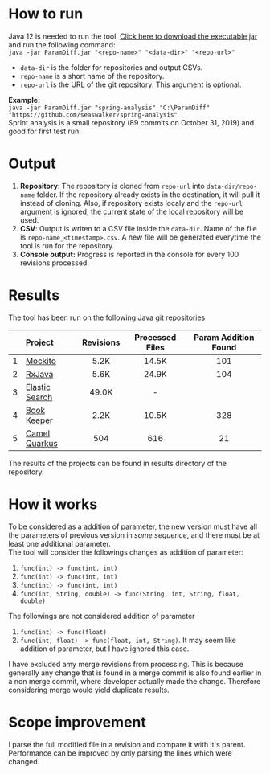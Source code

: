 # How to run
Java 12 is needed to run the tool. [Click here to download the executable jar](https://github.com/Mohayemin/param-diff/releases/download/v1.0/ParamDiff.jar) and run the following command:  
`java -jar ParamDiff.jar "<repo-name>" "<data-dir>" "<repo-url>"`  
* `data-dir` is the folder for repositories and output CSVs. 
* `repo-name` is a short name of the repository.
* `repo-url` is the URL of the git repository. This argument is optional.


**Example:**  
`java -jar ParamDiff.jar "spring-analysis" "C:\ParamDiff" "https://github.com/seaswalker/spring-analysis"`  
Sprint analysis is a small repository (89 commits on October 31, 2019) and good for first test run.

# Output
1. **Repository**: The repository is cloned from `repo-url` into `data-dir/repo-name` folder. If the repository already exists in the destination, it will pull it instead of cloning. Also, if repository exists localy and the `repo-url` argument is ignored, the current state of the local repository will be used.
2. **CSV**: Output is writen to a CSV file inside the `data-dir`. Name of the file is `repo-name_<timestamp>.csv`. A new file will be generated everytime the tool is run for the repository.
3. **Console output:** Progress is reported in the console for every 100 revisions processed. 


# Results
The tool has been run on the following Java git repositories

|   | Project  | Revisions  | Processed Files | Param Addition Found |
| --:| :-------| :------:| :-:| :-: |
| 1 | [Mockito](https://github.com/mockito/mockito)             |  5.2K | 14.5K | 101 |
| 2 | [RxJava](https://github.com/ReactiveX/RxJava)              |  5.6K | 24.9K | 104 |
| 3 | [Elastic Search](https://github.com/elastic/elasticsearch)| 49.0K | - |
| 4 | [Book Keeper](https://github.com/apache/bookkeeper)       |  2.2K | 10.5K | 328 |
| 5 | [Camel Quarkus](https://github.com/apache/camel-quarkus)  |  504 | 616 | 21 |

The results of the projects can be found in results directory of the repository.

# How it works
To be considered as a addition of parameter, the new version must have all the parameters of previous version in *same sequence*, and there must be at least one additional parameter.  
The tool will consider the followings changes as addition of parameter:  
1. `func(int) -> func(int, int)`  
2. `func(int) -> func(int, int)`
3. `func(int) -> func(int, int)`   
4. `func(int, String, double) -> func(String, int, String, float, double)`

The followings are not considered addition of parameter
1. `func(int) -> func(float)`
2. `func(int, float) -> func(float, int, String)`. It may seem like addition of parameter, but I have ignored this case.


I have excluded amy merge revisions from processing. This is because generally any change that is found in a merge commit is also found earlier in a non merge commit, where developer actually made the change. Therefore considering merge would yield duplicate results.  

# Scope improvement
I parse the full modified file in a revision and compare it with it's parent. Performance can be improved by only parsing the lines which were changed. 